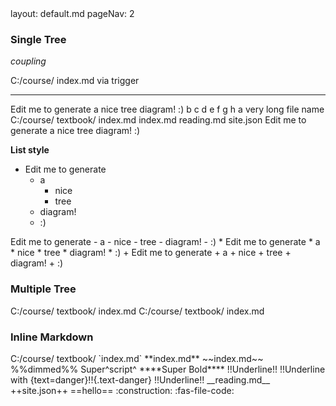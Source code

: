 <frontmatter>
  layout: default.md
  pageNav: 2
</frontmatter>

### Single Tree
<tooltip content="test"><i>coupling</i></tooltip>
<tooltip id="tt:trigger_id" content="This tooltip triggered by a trigger"></tooltip>

<tree>
C:/course/
    <tooltip content="hello">index.md</tooltip>
    <trigger for="tt:trigger_id">via trigger</trigger>
</tree>

---
<tree>
Edit me to generate
  a
    nice
      tree
        diagram!
        :)
  b
    c
      d
        e
          f
            g
              h
                a very long file name
</tree>

<tree>
C:/course/
  textbook/
    index.md
  index.md
  reading.md
  site.json
</tree>

<tree>
Edit me to generate
  a
    nice
    tree
  diagram!
  :)
</tree>

**List style**
<tree>
- Edit me to generate
  - a
    - nice
    - tree
  - diagram!
  - :)
</tree>

<tree>
Edit me to generate
  - a
    - nice
    - tree
  - diagram!
  - :)
</tree>

<tree>
* Edit me to generate
  * a
    * nice
    * tree
  * diagram!
  * :)
</tree>

<tree>
+ Edit me to generate
  + a
    + nice
    + tree
  + diagram!
  + :)
</tree>

### Multiple Tree
<tree>
C:/course/
  textbook/
    index.md
C:/course/
  textbook/
    index.md
</tree>

### Inline Markdown
<tree>
C:/course/
  textbook/
    `index.md`
  **index.md**
    ~~index.md~~
    %%dimmed%%
    Super^script^
    ****Super Bold****
    !!Underline!!
    !!Underline with {text=danger}!!{.text-danger}
    <span class="text-danger">!!Underline!!</span>
  __reading.md__
  ++site.json++
  ==hello==
  :construction:
  :fas-file-code:
</tree>
